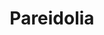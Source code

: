 ---
title: Pareidolia
crosslinks:
- mildlyinteresting
- livven
- pics
- funny
- xkcd
- xdfp
- oddlysatisfying
- RoastMe
- wildlypenis
- mildlypenis
- HailCorporate
- argentina
- WTF
- keming
- techsupportgore
- nevertellmetheodds
- thingsforants
- KarmaConspiracy
- pepperfaces
- AskReddit
---